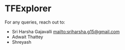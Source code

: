 # TFExplorer



For any queries, reach out to:
* Sri Harsha Gajavalli <mailto:sriharsha.g15@gmail.com>
* Adwait Thattey
* Shreyash

